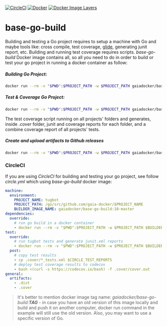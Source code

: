 [![CircleCI](https://circleci.com/gh/gaia-docker/base-go-build.svg?style=shield)](https://circleci.com/gh/gaia-docker/base-go-build)
[![Docker](https://img.shields.io/docker/pulls/gaiadocker/base-go-build.svg)](https://hub.docker.com/r/gaiadocker/base-go-build/)
[![Docker Image Layers](https://imagelayers.io/badge/gaiadocker/base-go-build:latest.svg)](https://imagelayers.io/?images=gaiadocker/base-go-build:latest)

# base-go-build
Building and testing a Go project requires to setup a machine with Go and maybe tools like: cross compile, test coverage, [glide](https://github.com/Masterminds/glide), generating junit report, etc.
Building and running test coverage requires scripts. *base-go-build* Docker image contains all, so all you need to do in order to build or test your go project in running a docker container as follow:
##### Building Go Project:
```bash
docker run --rm -v "$PWD":$PROJECT_PATH -w $PROJECT_PATH gaiadocker/base-go-build /go/script/go_build.sh $PROJECT_NAME
```
##### Test & Coverage Go Project:
```bash
docker run --rm -v "$PWD":$PROJECT_PATH -w $PROJECT_PATH gaiadocker/base-go-build /go/script/coverage.sh
```
The test coverage script running on all projects' folders and generates, inside _.cover_ folder, junit and coverage reports for each folder, and a combine coverage report of all projects' tests.
##### Create and upload artifacts to Github releases
```bash
docker run --rm -v "$PWD":$PROJECT_PATH -w $PROJECT_PATH gaiadocker/base-go-build /go/script/github-release.sh github_api_token=TOKEN owner=gaia-docker repo=base-go-build tag=v0.1.0 filename=./build.zip 
```
### CircleCI
If you are using _CircleCI_ for building and testing your go project, see follow _circle.yml_ which using _base-go-build_ docker image:
```yml
machine:
  environment:
    PROJECT_NAME: tugbot
    PROJECT_PATH: /go/src/github.com/gaia-docker/$PROJECT_NAME
    BUILDER_IMAGE_NAME: gaiadocker/base-go-build:10-master
dependencies:
  override:
    # run go build in a docker container
    - docker run --rm -v "$PWD":$PROJECT_PATH -w $PROJECT_PATH $BUILDER_IMAGE_NAME /go/script/go_build.sh $PROJECT_NAME
test:
  override:
    # run tugbot tests and generate junit.xml reports
    - docker run --rm -v "$PWD":$PROJECT_PATH -w $PROJECT_PATH $BUILDER_IMAGE_NAME /go/script/coverage.sh
  post:
    # copy test results
    - cp .cover/*_tests.xml $CIRCLE_TEST_REPORTS
    # deploy test coverage results to codecov
    - bash <(curl -s https://codecov.io/bash) -f .cover/cover.out
general:
  artifacts:
    - .dist
    - .cover
```
> It's better to mention docker image tag name: _gaiadocker/base-go-build:**TAG**_ - in case you have an old version of this image locally and build and push it on another computer, docker run command in the example will still use the old version. Also, you may want to use a specific version of Go.
